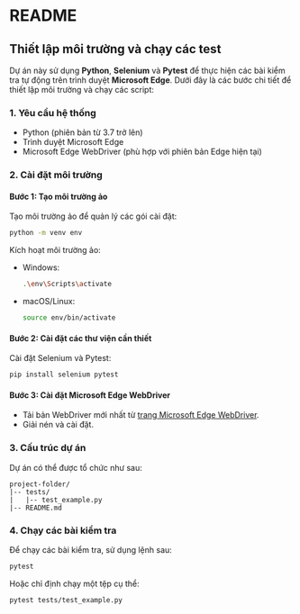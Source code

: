 # README

## Thiết lập môi trường và chạy các test

Dự án này sử dụng **Python**, **Selenium** và **Pytest** để thực hiện các bài kiểm tra tự động trên trình duyệt **Microsoft Edge**. Dưới đây là các bước chi tiết để thiết lập môi trường và chạy các script:

### 1. Yêu cầu hệ thống
- Python (phiên bản từ 3.7 trở lên)
- Trình duyệt Microsoft Edge
- Microsoft Edge WebDriver (phù hợp với phiên bản Edge hiện tại)

### 2. Cài đặt môi trường

#### Bước 1: Tạo môi trường ảo 
Tạo môi trường ảo để quản lý các gói cài đặt:
```bash
python -m venv env
```

Kích hoạt môi trường ảo:
- Windows:
  ```bash
  .\env\Scripts\activate
  ```
- macOS/Linux:
  ```bash
  source env/bin/activate
  ```

#### Bước 2: Cài đặt các thư viện cần thiết
Cài đặt Selenium và Pytest:
```bash
pip install selenium pytest
```

#### Bước 3: Cài đặt Microsoft Edge WebDriver
- Tải bản WebDriver mới nhất từ [trang Microsoft Edge WebDriver](https://developer.microsoft.com/en-us/microsoft-edge/tools/webdriver/).
- Giải nén và cài đặt.

### 3. Cấu trúc dự án
Dự án có thể được tổ chức như sau:
```
project-folder/
|-- tests/
|   |-- test_example.py
|-- README.md
```
### 4. Chạy các bài kiểm tra
Để chạy các bài kiểm tra, sử dụng lệnh sau:
```bash
pytest
```
Hoặc chỉ định chạy một tệp cụ thể:
```bash
pytest tests/test_example.py
```
